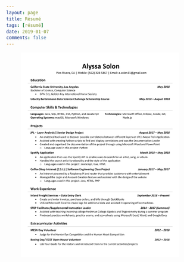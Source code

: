 ```yaml
---
layout: page
title: Résumé
tags: [résumé]
date: 2019-01-07
comments: false
---
```

<figure>
    <a href="/assets/img/Resume.pdf">
        <img src="/assets/img/Resume.pdf">
    </a>
</figure>
                   
